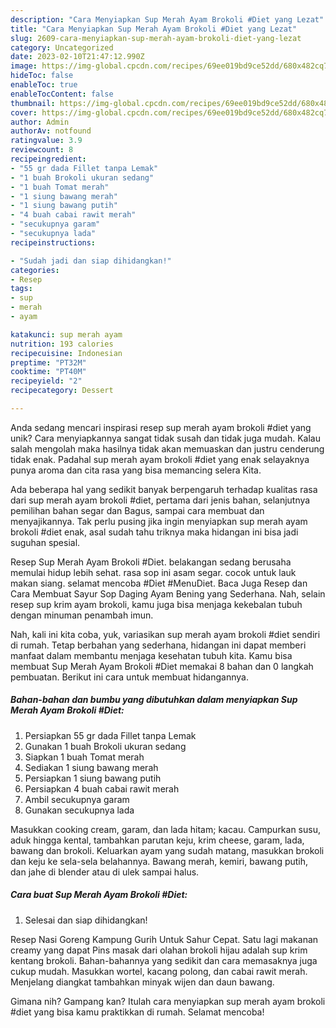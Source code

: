 ```yaml
---
description: "Cara Menyiapkan Sup Merah Ayam Brokoli #Diet yang Lezat"
title: "Cara Menyiapkan Sup Merah Ayam Brokoli #Diet yang Lezat"
slug: 2609-cara-menyiapkan-sup-merah-ayam-brokoli-diet-yang-lezat
category: Uncategorized
date: 2023-02-10T21:47:12.990Z
image: https://img-global.cpcdn.com/recipes/69ee019bd9ce52dd/680x482cq70/sup-merah-ayam-brokoli-diet-foto-resep-utama.jpg
hideToc: false
enableToc: true
enableTocContent: false
thumbnail: https://img-global.cpcdn.com/recipes/69ee019bd9ce52dd/680x482cq70/sup-merah-ayam-brokoli-diet-foto-resep-utama.jpg
cover: https://img-global.cpcdn.com/recipes/69ee019bd9ce52dd/680x482cq70/sup-merah-ayam-brokoli-diet-foto-resep-utama.jpg
author: Admin
authorAv: notfound
ratingvalue: 3.9
reviewcount: 8
recipeingredient:
- "55 gr dada Fillet tanpa Lemak"
- "1 buah Brokoli ukuran sedang"
- "1 buah Tomat merah"
- "1 siung bawang merah"
- "1 siung bawang putih"
- "4 buah cabai rawit merah"
- "secukupnya garam"
- "secukupnya lada"
recipeinstructions:

- "Sudah jadi dan siap dihidangkan!"
categories:
- Resep
tags:
- sup
- merah
- ayam

katakunci: sup merah ayam 
nutrition: 193 calories
recipecuisine: Indonesian
preptime: "PT32M"
cooktime: "PT40M"
recipeyield: "2"
recipecategory: Dessert

---
```





Anda sedang mencari inspirasi resep sup merah ayam brokoli #diet yang unik? Cara menyiapkannya sangat tidak susah dan tidak juga mudah. Kalau salah mengolah maka hasilnya tidak akan memuaskan dan justru cenderung tidak enak. Padahal sup merah ayam brokoli #diet yang enak selayaknya punya aroma dan cita rasa yang bisa memancing selera Kita.





Ada beberapa hal yang sedikit banyak berpengaruh terhadap kualitas rasa dari sup merah ayam brokoli #diet, pertama dari jenis bahan, selanjutnya pemilihan bahan segar dan Bagus, sampai cara membuat dan menyajikannya. Tak perlu pusing jika ingin menyiapkan sup merah ayam brokoli #diet enak,      asal sudah tahu triknya maka hidangan ini bisa jadi suguhan spesial.














Resep Sup Merah Ayam Brokoli #Diet. belakangan sedang berusaha memulai hidup lebih sehat. rasa sop ini asam segar. cocok untuk lauk makan siang. selamat mencoba #Diet #MenuDiet. Baca Juga Resep dan Cara Membuat Sayur Sop Daging Ayam Bening yang Sederhana. Nah, selain resep sup krim ayam brokoli, kamu juga bisa menjaga kekebalan tubuh dengan minuman penambah imun.






Nah, kali ini kita coba, yuk, variasikan sup merah ayam brokoli #diet sendiri di rumah. Tetap berbahan yang sederhana, hidangan ini dapat memberi manfaat dalam membantu menjaga kesehatan tubuh kita. Kamu bisa membuat Sup Merah Ayam Brokoli #Diet memakai 8 bahan dan 0 langkah pembuatan. Berikut ini cara untuk membuat hidangannya.

<!--inarticleads1-->

##### Bahan-bahan dan bumbu yang dibutuhkan dalam menyiapkan Sup Merah Ayam Brokoli #Diet:

1. Persiapkan 55 gr dada Fillet tanpa Lemak
1. Gunakan 1 buah Brokoli ukuran sedang
1. Siapkan 1 buah Tomat merah
1. Sediakan 1 siung bawang merah
1. Persiapkan 1 siung bawang putih
1. Persiapkan 4 buah cabai rawit merah
1. Ambil secukupnya garam
1. Gunakan secukupnya lada


Masukkan cooking cream, garam, dan lada hitam; kacau. Campurkan susu, aduk hingga kental, tambahkan parutan keju, krim cheese, garam, lada, bawang dan brokoli. Keluarkan ayam yang sudah matang, masukkan brokoli dan keju ke sela-sela belahannya. Bawang merah, kemiri, bawang putih, dan jahe di blender atau di ulek sampai halus. 

<!--inarticleads2-->

##### Cara buat Sup Merah Ayam Brokoli #Diet:


1. Selesai dan siap dihidangkan!

Resep Nasi Goreng Kampung Gurih Untuk Sahur Cepat. Satu lagi makanan creamy yang dapat Pins masak dari olahan brokoli hijau adalah sup krim kentang brokoli. Bahan-bahannya yang sedikit dan cara memasaknya juga cukup mudah. Masukkan wortel, kacang polong, dan cabai rawit merah. Menjelang diangkat tambahkan minyak wijen dan daun bawang. 

Gimana nih? Gampang kan? Itulah cara menyiapkan sup merah ayam brokoli #diet yang bisa kamu praktikkan di rumah. Selamat mencoba!

